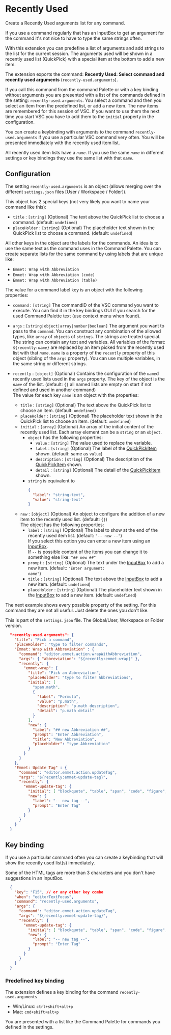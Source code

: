 # Recently Used

Create a Recently Used arguments list for any command.

If you use a command regularly that has an InputBox to get an argument for the command it's not nice to have to type the same strings often.

With this extension you can predefine a list of arguments and add strings to the list for the current session. The arguments used will be shown in a recently used list (QuickPick) with a special item at the bottom to add a new item.

The extension exports the command: **Recently Used: Select command and recently used arguments** (`recently-used.arguments`).

If you call this command from the command Palette or with a key binding without arguments you are presented with a list of the commands defined in the setting: `recently-used.arguments`. You select a command and then you select an item from the predefined list, or add a new item. The new items are remembered for this session of VSC. If you want to use them the next time you start VSC you have to add them to the `initial` property in the configuration.

You can create a keybinding with arguments to the command `recently-used.arguments` if you use a particular VSC command very often. You will be presented immediately with the recently used item list.

All recently used item lists have a _`name`_. If you use the same _`name`_ in different settings or key bindings they use the same list with that _`name`_.

## Configuration

The setting `recently-used.arguments` is an object (allows merging over the different `settings.json` files [User / Workspace / Folder]).

This object has 2 special keys (not very likely you want to name your command like this):

* `title` : `[string]` (Optional) The text above the QuickPick list to choose a command. (default: `undefined`)
* `placeHolder` : `[string]` (Optional) The placeholder text shown in the QuickPick list to choose a command. (default: `undefined`)

All other keys in the object are the labels for the commands. An idea is to use the same text as the command uses in the Command Palette. You can create separate lists for the same command by using labels that are unique like:

* `Emmet: Wrap with Abbreviation`
* `Emmet: Wrap with Abbreviation (code)`
* `Emmet: Wrap with Abbreviation (table)`

The value for a command label key is an object with the following properties:

* `command` : `[string]` The commandID of the VSC command you want to execute. You can find it in the key bindings GUI if you search for the used Command Palette text (use context menu when found).
* `args` : `[string|object|array|number|boolean]` The argument you want to pass to the `command`. You can construct any combination of the allowed types, like `array` of `object`s of `string`s. The strings are treated special. The string can contain any text and variables. All variables of the format: <code>&dollar;{recently:<em>name</em>}</code> are replaced by an item picked from the recently used list with that _`name`_. _`name`_ is a property of the `recently` property of this object (sibling of the `args` property). You can use multiple variables, in the same string or different strings.
* `recently` : `[object]` (Optional) Contains the configuration of the  <code><em>name</em></code>d recently used lists used in the `args` property. The key of the object is the _`name`_ of the list. (default: `{}` all named lists are empty on start if not defined and used in another command)  
  The value for each key _`name`_ is an object with the properties:

  * `title` : `[string]` (Optional) The text above the QuickPick list to choose an item. (default: `undefined`)
  * `placeHolder` : `[string]` (Optional) The placeholder text shown in the QuickPick list to choose an item. (default: `undefined`)
  * `initial` : `[array]` (Optional) An array of the initial content of the recently used list. Each array element can be a `string` or an `object`.
    * `object` has the following properties:
      * `value` : `[string]` The value used to replace the variable.
      * `label` : `[string]` (Optional) The label of the [QuickPickItem](https://code.visualstudio.com/api/references/vscode-api#QuickPickItem) shown. (default: same as `value`)
      * `description` : `[string]` (Optional) The description of the [QuickPickItem](https://code.visualstudio.com/api/references/vscode-api#QuickPickItem) shown.
      * `detail` : `[string]` (Optional) The detail of the [QuickPickItem](https://code.visualstudio.com/api/references/vscode-api#QuickPickItem) shown.
    * `string` is equivalent to
      ```json
      {
        "label": "string-text",
        "value": "string-text"
      }
      ```
  * `new` : `[object]` (Optional) An object to configure the addition of a new item to the recently used list. (default: `{}`)  
    The object has the following properties:
    * `label` : `[string]` (Optional) The label to show at the end of the recently used item list. (default: `"-- new --"`)  
      If you select this option you can enter a new item using an [InputBox](https://code.visualstudio.com/api/references/vscode-api#InputBoxOptions).  
      If `--` is possible content of the items you can change it to something else like: `"## new ##"`
    * `prompt` : `[string]` (Optional) The text under the [InputBox](https://code.visualstudio.com/api/references/vscode-api#InputBoxOptions) to add a new item. (default: <code>"Enter argument: <em>name</em>"</code>)
    * `title` : `[string]` (Optional) The text above the [InputBox](https://code.visualstudio.com/api/references/vscode-api#InputBoxOptions) to add a new item. (default: `undefined`)
    * `placeHolder` : `[string]` (Optional) The placeholder text shown in the [InputBox](https://code.visualstudio.com/api/references/vscode-api#InputBoxOptions) to add a new item. (default: `undefined`)

The next example shows every possible property of the setting. For this command they are not all useful. Just delete the ones you don't like.

This is part of the `settings.json` file. The Global/User, Workspace or Folder version.

```json
  "recently-used.arguments": {
    "title": "Pick a command",
    "placeHolder": "type to filter commands",
    "Emmet: Wrap with Abbreviation" : {
      "command": "editor.emmet.action.wrapWithAbbreviation",
      "args": { "abbreviation": "${recently:emmet-wrap}" },
      "recently": {
        "emmet-wrap": {
          "title": "Pick an Abbreviation",
          "placeHolder": "type to filter Abbreviations",
          "initial": [
            "span.math",
            {
              "label": "Formula",
              "value": "p.math",
              "description": "p.math description",
              "detail": "p.math detail"
            }
          ],
          "new": {
            "label": "## new Abbreviation ##",
            "prompt": "Enter Abbreviation",
            "title": "New Abbreviation",
            "placeHolder": "type Abbreviation"
          }
        }
      }
    },
    "Emmet: Update Tag" : {
      "command": "editor.emmet.action.updateTag",
      "args": "${recently:emmet-update-tag}",
      "recently": {
        "emmet-update-tag": {
          "initial": [ "blockquote", "table", "span", "code", "figure", "figcaption" ],
          "new": {
            "label": "-- new tag --",
            "prompt": "Enter Tag"
          }
        }
      }
    }
  }
```

## Key binding

If you use a particular command often you can create a keybinding that will show the recently used list(s) immediately.

Some of the HTML tags are more than 3 characters and you don't have suggestions in an InputBox.

```json
  {
    "key": "F15", // or any other key combo
    "when": "editorTextFocus",
    "command": "recently-used.arguments",
    "args": {
      "command": "editor.emmet.action.updateTag",
      "args": "${recently:emmet-update-tag}",
      "recently": {
        "emmet-update-tag": {
          "initial": [ "blockquote", "table", "span", "code", "figure", "figcaption" ],
          "new": {
            "label": "-- new tag --",
            "prompt": "Enter Tag"
          }
        }
      }
    }
  }
```

### Predefined key binding

The extension defines a key binding for the command `recently-used.arguments`

* Win/Linux: `ctrl+shift+alt+p`
* Mac: `cmd+shift+alt+p`

You are presented with a list like the Command Palette for commands you defined in the settings.

